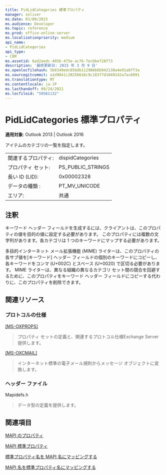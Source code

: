 ```yaml
---
title: PidLidCategories 標準プロパティ
manager: soliver
ms.date: 03/09/2015
ms.audience: Developer
ms.topic: reference
ms.prod: office-online-server
ms.localizationpriority: medium
api_name:
- PidLidCategories
api_type:
- COM
ms.assetid: 6ad2aedc-405b-475e-ac76-7ecbbef28f73
description: '最終更新日: 2015 年 3 月 9 日'
ms.openlocfilehash: 568349edc056db11298668b942130a4e91a8ff3a
ms.sourcegitcommit: a1d9041c20256616c9c183f7d1049142a7ac6991
ms.translationtype: MT
ms.contentlocale: ja-JP
ms.lasthandoff: 09/24/2021
ms.locfileid: "59561132"
---
```

# <a name="pidlidcategories-canonical-property"></a>PidLidCategories 標準プロパティ

  
  
**適用対象**: Outlook 2013 | Outlook 2016 
  
アイテムのカテゴリの一覧を指定します。
  
|||
|:-----|:-----|
|関連するプロパティ:  <br/> |dispidCategories  <br/> |
|プロパティ セット:  <br/> |PS_PUBLIC_STRINGS  <br/> |
|長い ID (LID):  <br/> |0x00002328  <br/> |
|データの種類 :   <br/> |PT_MV_UNICODE  <br/> |
|エリア:  <br/> |共通  <br/> |
   
## <a name="remarks"></a>注釈

キーワード ヘッダー フィールドを生成するには、クライアントは、このプロパティの値を目的の値に設定する必要があります。 このプロパティには複数の文字列があります。各カテゴリは 1 つのキーワードにマップする必要があります。
  
多目的インターネット メール拡張機能 (MIME) ライターは、このプロパティの各サブ値を[キーワード] ヘッダー フィールドの個別のキーワードにコピーし、各キーワードをコンマ (U+002C) とスペース (U+0020) で区切る必要があります。 MIME ライターは、異なる組織の異なるカテゴリ セット間の競合を回避するために、このプロパティをキーワード ヘッダー フィールドにコピーする代わりに、このプロパティを削除できます。
  
## <a name="related-resources"></a>関連リソース

### <a name="protocol-specifications"></a>プロトコルの仕様

[[MS-OXPROPS]](https://msdn.microsoft.com/library/f6ab1613-aefe-447d-a49c-18217230b148%28Office.15%29.aspx)
  
> プロパティ セットの定義と、関連するプロトコル仕様Exchange Server提供します。
    
[[MS-OXCMAIL]](https://msdn.microsoft.com/library/b60d48db-183f-4bf5-a908-f584e62cb2d4%28Office.15%29.aspx)
  
> インターネット標準の電子メール規則からメッセージ オブジェクトに変換します。
    
### <a name="header-files"></a>ヘッダー ファイル

Mapidefs.h
  
> データ型の定義を提供します。
    
## <a name="see-also"></a>関連項目



[MAPI のプロパティ](mapi-properties.md)
  
[MAPI 標準プロパティ](mapi-canonical-properties.md)
  
[標準プロパティ名を MAPI 名にマッピングする](mapping-canonical-property-names-to-mapi-names.md)
  
[MAPI 名を標準プロパティ名にマッピングする](mapping-mapi-names-to-canonical-property-names.md)

